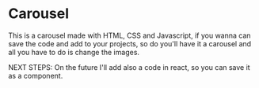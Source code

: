 # Carousel

This is a carousel made with HTML, CSS and Javascript, if you wanna can save the code and add to your projects, so do you'll have it a carousel and all
you have to do is change the images.

NEXT STEPS:
On the future I'll add also a code in react, so you can save it as a component.
